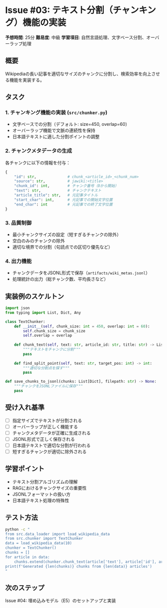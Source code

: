 # Issue #03: テキスト分割（チャンキング）機能の実装

**予想時間**: 25分
**難易度**: 中級
**学習項目**: 自然言語処理、文字ベース分割、オーバーラップ処理

## 概要
Wikipediaの長い記事を適切なサイズのチャンクに分割し、検索効率を向上させる機能を実装する。

## タスク

### 1. チャンキング機能の実装 (`src/chunker.py`)
- 文字ベースでの分割（デフォルト: size=450, overlap=60）
- オーバーラップ機能で文脈の連続性を保持
- 日本語テキストに適した分割ポイントの調整

### 2. チャンクメタデータの生成
各チャンクに以下の情報を付与：
```python
{
    "id": str,              # chunk_<article_id>_<chunk_num>
    "source": str,          # jawiki:<title>
    "chunk_id": int,        # チャンク番号（0から開始）
    "text": str,            # チャンクテキスト
    "article_title": str,   # 元記事タイトル
    "start_char": int,      # 元記事での開始文字位置
    "end_char": int         # 元記事での終了文字位置
}
```

### 3. 品質制御
- 最小チャンクサイズの設定（短すぎるチャンクの除外）
- 空白のみのチャンクの除外
- 適切な境界での分割（句読点での区切り優先など）

### 4. 出力機能
- チャンクデータをJSONL形式で保存（`artifacts/wiki_metas.jsonl`）
- 処理統計の出力（総チャンク数、平均長さなど）

## 実装例のスケルトン
```python
import json
from typing import List, Dict, Any

class TextChunker:
    def __init__(self, chunk_size: int = 450, overlap: int = 60):
        self.chunk_size = chunk_size
        self.overlap = overlap
    
    def chunk_text(self, text: str, article_id: str, title: str) -> List[Dict[str, Any]]:
        """テキストをチャンクに分割"""
        pass
    
    def find_split_point(self, text: str, target_pos: int) -> int:
        """適切な分割点を探す"""
        pass

def save_chunks_to_jsonl(chunks: List[Dict], filepath: str) -> None:
    """チャンクをJSONLファイルに保存"""
    pass
```

## 受け入れ基準
- [ ] 指定サイズでテキストが分割される
- [ ] オーバーラップが正しく機能する
- [ ] チャンクメタデータが正確に生成される
- [ ] JSONL形式で正しく保存される
- [ ] 日本語テキストで適切な分割が行われる
- [ ] 短すぎるチャンクが適切に除外される

## 学習ポイント
- テキスト分割アルゴリズムの理解
- RAGにおけるチャンクサイズの重要性
- JSONLフォーマットの扱い方
- 日本語テキスト処理の特殊性

## テスト方法
```bash
python -c "
from src.data_loader import load_wikipedia_data
from src.chunker import TextChunker
data = load_wikipedia_data(10)
chunker = TextChunker()
chunks = []
for article in data:
    chunks.extend(chunker.chunk_text(article['text'], article['id'], article['title']))
print(f'Generated {len(chunks)} chunks from {len(data)} articles')
"
```

## 次のステップ
Issue #04: 埋め込みモデル（E5）のセットアップと実装